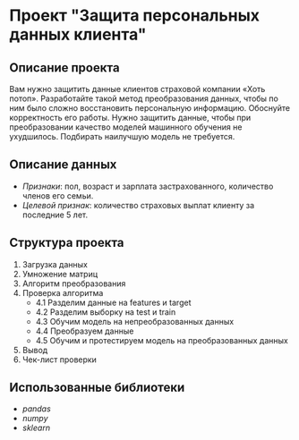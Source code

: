 # Проект "Защита персональных данных клиента"
## Описание проекта
Вам нужно защитить данные клиентов страховой компании «Хоть потоп». Разработайте такой метод преобразования данных, чтобы по ним было сложно восстановить персональную информацию. Обоснуйте корректность его работы.
Нужно защитить данные, чтобы при преобразовании качество моделей машинного обучения не ухудшилось. Подбирать наилучшую модель не требуется.

## Описание данных
- *Признаки*: пол, возраст и зарплата застрахованного, количество членов его семьи.
- *Целевой признак*: количество страховых выплат клиенту за последние 5 лет.

## Структура проекта
1. Загрузка данных
2. Умножение матриц
3. Алгоритм преобразования
4. Проверка алгоритма
    - 4.1 Разделим данные на features и target
    - 4.2  Разделим выборку на test и train
    - 4.3  Обучим модель на непреобразованных данных
    - 4.4  Преобразуем данные
    - 4.5  Обучим и протестируем модель на преобразованных данных
5. Вывод
6. Чек-лист проверки

## Использованные библиотеки
- *pandas*
- *numpy*
- *sklearn*
